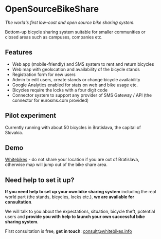 OpenSourceBikeShare
============
*The world's first low-cost and open source bike sharing system.*

Bottom-up bicycle sharing system suitable for smaller communities or closed areas such as campuses, companies etc.

Features
----------
* Web app (mobile-friendly) and SMS system to rent and return bicycles
* Web map with geolocation and availability of the bicycle stands
* Registration form for new users
* Admin to edit users, create stands or change bicycle availability
* Google Analytics enabled for stats on web and bike usage etc.
* Bicycles require the locks with a four digit code
* Connector system to support any provider of SMS Gateway / API (the connector for eurosms.com provided)

Pilot experiment
---------
Currently running with about 50 bicycles in Bratislava, the capital of Slovakia.

Demo
---------
[Whitebikes](http://whitebikes.info) - do not share your location if you are out of Bratislava, otherwise map will jump out of the bike share area.

Need help to set it up?
---------
**If you need help to set up your own bike sharing system** including the real world part (the stands, bicycles, locks etc.), **we are available for consultation**.

We will talk to you about the expectations, situation, bicycle theft, potential users and **provide you with help to launch your own successful bike sharing system**.

First consultation is free, **get in touch**: [consult@whitebikes.info](mailto:consult@whitebikes.info)